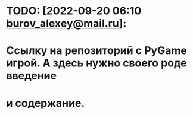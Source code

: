 # TODO: [2022-09-20 06:10 burov_alexey@mail.ru]:
# Ссылку на репозиторий с PyGame игрой. А здесь нужно своего роде введение
# и содержание.
